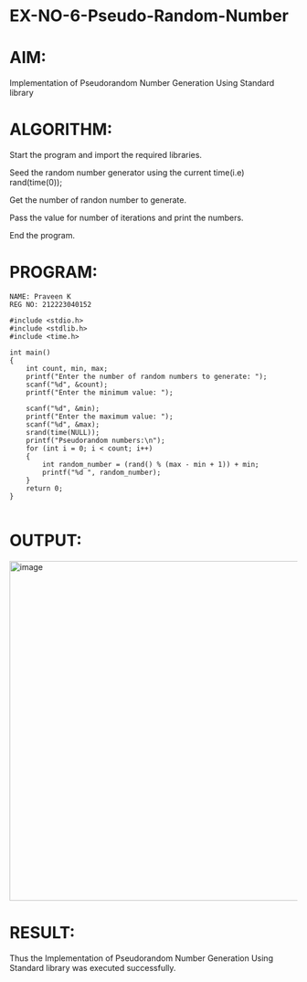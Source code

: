 # EX-NO-6-Pseudo-Random-Number

# AIM: 
Implementation of Pseudorandom Number Generation Using Standard library

# ALGORITHM:
Start the program and import the required libraries.

Seed the random number generator using the current time(i.e) rand(time(0));

Get the number of randon number to generate.

Pass the value for number of iterations and print the numbers.

End the program.

# PROGRAM:
```
NAME: Praveen K
REG NO: 212223040152

#include <stdio.h>
#include <stdlib.h>
#include <time.h>

int main() 
{
    int count, min, max;
    printf("Enter the number of random numbers to generate: ");
    scanf("%d", &count);
    printf("Enter the minimum value: ");
    
    scanf("%d", &min);
    printf("Enter the maximum value: ");
    scanf("%d", &max);
    srand(time(NULL));
    printf("Pseudorandom numbers:\n");   
    for (int i = 0; i < count; i++) 
    {
        int random_number = (rand() % (max - min + 1)) + min;
        printf("%d ", random_number);
    }
    return 0;
}


```
# OUTPUT:
<img width="938" height="595" alt="image" src="https://github.com/user-attachments/assets/002d5edd-e816-4085-b755-d3bc13d6e6f1" />

# RESULT:
Thus the Implementation of Pseudorandom Number Generation Using Standard library was executed successfully.

